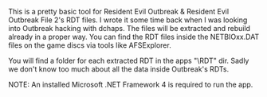 This is a pretty basic tool for Resident Evil Outbreak & Resident Evil Outbreak File 2's RDT files. I wrote it some time back when I was looking into Outbreak hacking with dchaps.
The files will be extracted and rebuild already in a proper way.
You can find the RDT files inside the NETBIOxx.DAT files on the game discs via tools like AFSExplorer.

You will find a folder for each extracted RDT in the apps "\RDT\" dir. Sadly we don't know too much about all the data inside Outbreak's RDTs.


NOTE: An installed Microsoft .NET Framework 4 is required to run the app.

